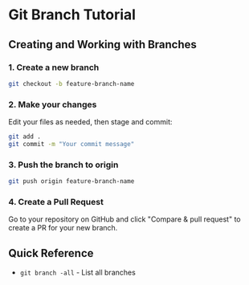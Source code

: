 # Git Branch Tutorial

## Creating and Working with Branches

### 1. Create a new branch
```bash
git checkout -b feature-branch-name
```

### 2. Make your changes
Edit your files as needed, then stage and commit:
```bash
git add .
git commit -m "Your commit message"
```

### 3. Push the branch to origin
```bash
git push origin feature-branch-name
```

### 4. Create a Pull Request
Go to your repository on GitHub and click "Compare & pull request" to create a PR for your new branch.

## Quick Reference
- `git branch -all` - List all branches